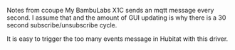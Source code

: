 Notes from ccoupe
My BambuLabs X1C sends an mqtt message every second. I assume that and the amount of GUI updating is why there is a 30 second subscribe/unsubscribe cycle. 

It is easy to trigger the too many events message in Hubitat with this driver.
